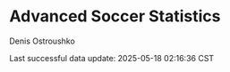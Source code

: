 # Advanced Soccer Statistics
Denis Ostroushko

<!-- gfm -->

Last successful data update: 2025-05-18 02:16:36 CST
